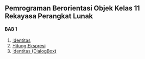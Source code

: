 ## Pemrograman Berorientasi Objek Kelas 11 Rekayasa Perangkat Lunak

#### BAB 1
  1. [Identitas](https://github.com/sandybuana03/java-fundamental/blob/main/Identitas.java)
  2. [Hitung Ekspresi](https://github.com/sandybuana03/java-fundamental/blob/main/HitungEkspresi.java)
  2. [Identitas (DialogBox)](https://github.com/sandybuana03/java-fundamental/blob/main/IdentitasDialogBox.java)
